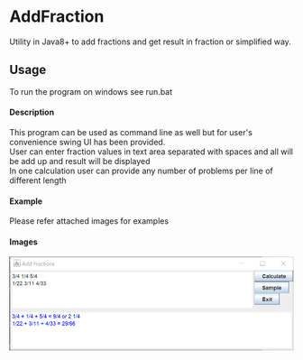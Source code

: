 # AddFraction
Utility in Java8+ to add fractions and get result in fraction or simplified way.

## Usage<br>
To run the program on windows see run.bat<br>

#### Description<br>
This program can be used as command line as well but for user's convenience swing UI has been provided.<br>
User can enter fraction values in text area separated with spaces and all will be add up and result will be displayed<br>
In one calculation user can provide any number of problems per line of different length<br>

#### Example<br>
Please refer attached images for examples<br>

#### Images<br>
![Image of Yaktocat](https://github.com/svermaji/AddFraction/blob/master/add-fraction.png) 